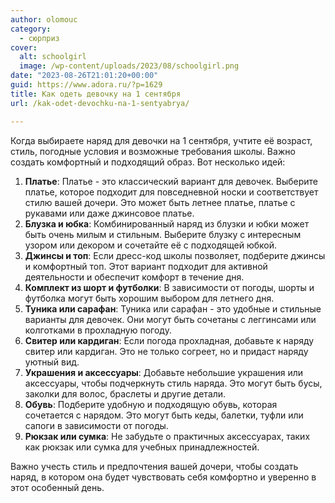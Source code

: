 ```yaml
---
author: olomouc
category:
  - сюрприз
cover:
  alt: schoolgirl
  image: /wp-content/uploads/2023/08/schoolgirl.png
date: "2023-08-26T21:01:20+00:00"
guid: https://www.adora.ru/?p=1629
title: Как одеть девочку на 1 сентября
url: /kak-odet-devochku-na-1-sentyabrya/

---
```

Когда выбираете наряд для девочки на 1 сентября, учтите её возраст, стиль, погодные условия и возможные требования школы. Важно создать комфортный и подходящий образ. Вот несколько идей:

1. **Платье**: Платье \- это классический вариант для девочек. Выберите платье, которое подходит для повседневной носки и соответствует стилю вашей дочери. Это может быть летнее платье, платье с рукавами или даже джинсовое платье.
1. **Блузка и юбка**: Комбинированный наряд из блузки и юбки может быть очень милым и стильным. Выберите блузку с интересным узором или декором и сочетайте её с подходящей юбкой.
1. **Джинсы и топ**: Если дресс-код школы позволяет, подберите джинсы и комфортный топ. Этот вариант подходит для активной деятельности и обеспечит комфорт в течение дня.
1. **Комплект из шорт и футболки**: В зависимости от погоды, шорты и футболка могут быть хорошим выбором для летнего дня.
1. **Туника или сарафан**: Туника или сарафан \- это удобные и стильные варианты для девочек. Они могут быть сочетаны с леггинсами или колготками в прохладную погоду.
1. **Свитер или кардиган**: Если погода прохладная, добавьте к наряду свитер или кардиган. Это не только согреет, но и придаст наряду уютный вид.
1. **Украшения и аксессуары**: Добавьте небольшие украшения или аксессуары, чтобы подчеркнуть стиль наряда. Это могут быть бусы, заколки для волос, браслеты и другие детали.
1. **Обувь**: Подберите удобную и подходящую обувь, которая сочетается с нарядом. Это могут быть кеды, балетки, туфли или сапоги в зависимости от погоды.
1. **Рюкзак или сумка**: Не забудьте о практичных аксессуарах, таких как рюкзак или сумка для учебных принадлежностей.

Важно учесть стиль и предпочтения вашей дочери, чтобы создать наряд, в котором она будет чувствовать себя комфортно и уверенно в этот особенный день.

